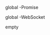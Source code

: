 

<!-- Start src/ws_server.js -->

global -Promise

global -WebSocket

empty

<!-- End src/ws_server.js -->

